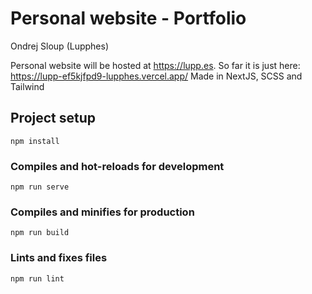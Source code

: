 # Personal website - Portfolio
Ondrej Sloup (Lupphes)

Personal website will be hosted at https://lupp.es. So far it is just here: https://lupp-ef5kjfpd9-lupphes.vercel.app/
Made in NextJS, SCSS and Tailwind

## Project setup
```
npm install
```

### Compiles and hot-reloads for development
```
npm run serve
```

### Compiles and minifies for production
```
npm run build
```

### Lints and fixes files
```
npm run lint
```


